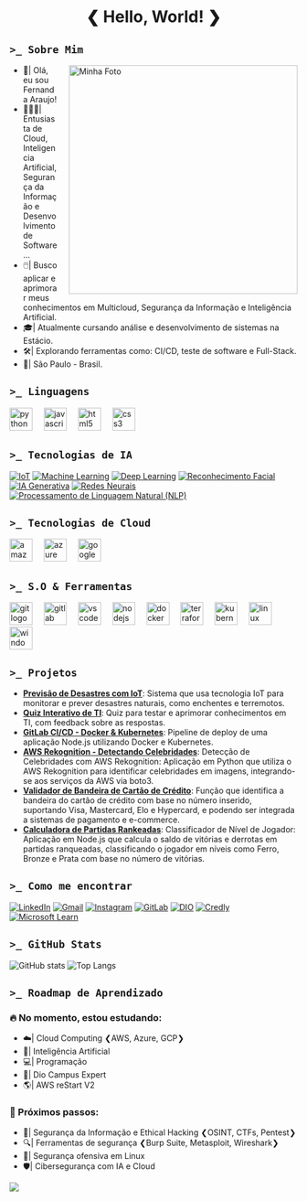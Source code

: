<h1 align="center"> ❮ Hello, World! ❯ </h1>

##  `>_ Sobre Mim` 
<div>
  <img src="https://www.shutterstock.com/shutterstock/videos/1108397841/thumb/1.jpg?ip=x480" alt="Minha Foto" width="400" align="right" style="margin-left: 20px;" />
  <ul>
    <li>👋|  Olá, eu sou Fernanda Araujo!</li>
    <li>👩🏻‍💻|  Entusiasta de Cloud, Inteligencia Artificial, Segurança da Informação e Desenvolvimento de Software...</li>
    <li>🖱️|  Busco aplicar e aprimorar meus conhecimentos em Multicloud, Segurança da Informação e Inteligência Artificial.</li>
    <li>🎓|  Atualmente cursando análise e desenvolvimento de sistemas na Estácio.</li>
    <li>🛠️|  Explorando ferramentas como: CI/CD, teste de software e Full-Stack.</li>
    <li>📍|  São Paulo - Brasil.</li>
  </ul>
</div>

##  `>_ Linguagens`
<div align="left">
  <img src="https://cdn.jsdelivr.net/gh/devicons/devicon/icons/python/python-original.svg" height="40" alt="python logo"  />
  <img width="12" />
  <img src="https://skillicons.dev/icons?i=js" height="40" alt="javascript logo"  />
  <img width="12" />
  <img src="https://skillicons.dev/icons?i=html" height="40" alt="html5 logo"  />
  <img width="12" />
  <img src="https://skillicons.dev/icons?i=css" height="40" alt="css3 logo"  />
  <img width="12" />
</div>

## `>_ Tecnologias de IA`
[![IoT](https://img.shields.io/badge/IoT-FFC0CB?style=for-the-badge&logoColor=white)](https://www.google.com/search?q=Internet+das+Coisas)
[![Machine Learning](https://img.shields.io/badge/Machine%20Learning-FFC0CB?style=for-the-badge&logoColor=white)](https://www.google.com/search?q=Machine+Learning)
[![Deep Learning](https://img.shields.io/badge/Deep%20Learning-FFC0CB?style=for-the-badge&logoColor=white)](https://www.google.com/search?q=Deep+Learning)
[![Reconhecimento Facial](https://img.shields.io/badge/Reconhecimento%20Facial-FFC0CB?style=for-the-badge&logoColor=white)](https://www.google.com/search?q=Reconhecimento+Facial)
[![IA Generativa](https://img.shields.io/badge/IA%20Generativa-FFC0CB?style=for-the-badge&logoColor=white)](https://www.google.com/search?q=IA+Generativa)
[![Redes Neurais](https://img.shields.io/badge/Redes%20Neurais-FFC0CB?style=for-the-badge&logoColor=white)](https://www.google.com/search?q=Redes+Neurais)  
[![Processamento de Linguagem Natural (NLP)](https://img.shields.io/badge/NLP-FFC0CB?style=for-the-badge&logoColor=white)](https://www.google.com/search?q=Processamento+de+Linguagem+Natural) 

## `>_ Tecnologias de Cloud`
<div align="left">
  <img src="https://skillicons.dev/icons?i=aws" height="40" alt="amazonwebservices logo"  />
  <img width="12" />
  <img src="https://skillicons.dev/icons?i=azure" height="40" alt="azure logo"  />
  <img width="12" />
  <img src="https://skillicons.dev/icons?i=gcp" height="40" alt="googlecloud logo"  />
</div>

## `>_ S.O & Ferramentas`
<div align="left">
  <img src="https://cdn.jsdelivr.net/gh/devicons/devicon/icons/git/git-original.svg" height="40" alt="git logo"  />
  <img width="12" />
  <img src="https://cdn.jsdelivr.net/gh/devicons/devicon/icons/gitlab/gitlab-original.svg" height="40" alt="gitlab logo"  />
  <img width="12" />
  <img src="https://cdn.jsdelivr.net/gh/devicons/devicon/icons/vscode/vscode-original.svg" height="40" alt="vscode logo"  />
  <img width="12" />
  <img src="https://cdn.jsdelivr.net/gh/devicons/devicon/icons/nodejs/nodejs-original.svg" height="40" alt="nodejs logo"  />
  <img width="12" />
  <img src="https://cdn.jsdelivr.net/gh/devicons/devicon/icons/docker/docker-original.svg" height="40" alt="docker logo"  />
  <img width="12" />
  <img src="https://cdn.jsdelivr.net/gh/devicons/devicon/icons/terraform/terraform-original.svg" height="40" alt="terraform logo"  />
  <img width="12" />
  <img src="https://cdn.simpleicons.org/kubernetes/326CE5" height="40" alt="kubernetes logo"  />
  <img width="12" />
  <img src="https://cdn.jsdelivr.net/gh/devicons/devicon/icons/linux/linux-original.svg" height="40" alt="linux logo"  />
  <img width="12" />
  <img src="https://cdn.jsdelivr.net/gh/devicons/devicon/icons/windows8/windows8-original.svg" height="40" alt="windows8 logo"  />
 
</div>

## `>_ Projetos`

- **[Previsão de Desastres com IoT](https://github.com/AraujoTech1/Projeto-IoT-Previsao-Desastres)**: Sistema que usa tecnologia IoT para monitorar e prever desastres naturais, como enchentes e terremotos.
- **[Quiz Interativo de TI](https://github.com/AraujoTech1/quiz-interativo-ti)**: Quiz para testar e aprimorar conhecimentos em TI, com feedback sobre as respostas.
- **[GitLab CI/CD - Docker & Kubernetes](https://github.com/AraujoTech1/GitLabCICD-Docker-Kubernetes)**: Pipeline de deploy de uma aplicação Node.js utilizando Docker e Kubernetes.
- **[AWS Rekognition - Detectando Celebridades](https://github.com/AraujoTech1/aws-rekognition-detectando-celebridades)**: Detecção de Celebridades com AWS Rekognition: Aplicação em Python que utiliza o AWS Rekognition para identificar celebridades em imagens, integrando-se aos serviços da AWS via boto3.
- **[Validador de Bandeira de Cartão de Crédito](https://github.com/AraujoTech1/validadorcartao)**: Função que identifica a bandeira do cartão de crédito com base no número inserido, suportando Visa, Mastercard, Elo e Hypercard, e podendo ser integrada a sistemas de pagamento e e-commerce.
- **[Calculadora de Partidas Rankeadas](https://github.com/AraujoTech1/calculadora-partidas)**: Classificador de Nível de Jogador: Aplicação em Node.js que calcula o saldo de vitórias e derrotas em partidas ranqueadas, classificando o jogador em níveis como Ferro, Bronze e Prata com base no número de vitórias.

## `>_ Como me encontrar`

[![LinkedIn](https://img.shields.io/badge/LinkedIn-9370DB?style=for-the-badge&logo=linkedin&logoColor=white&labelColor=9370DB)](https://www.linkedin.com/in/fernanda-araujo-dev/)
[![Gmail](https://img.shields.io/badge/Gmail-9370DB?style=for-the-badge&logo=gmail&logoColor=white&labelColor=9370DB)](mailto:xfernandaaraujo@gmail.com)
[![Instagram](https://img.shields.io/badge/Instagram-9370DB?style=for-the-badge&logo=instagram&logoColor=white&labelColor=9370DB)](https://www.instagram.com/AraujoTech1)
[![GitLab](https://img.shields.io/badge/GitLab-9370DB?style=for-the-badge&logo=gitlab&logoColor=white&labelColor=9370DB)](https://gitlab.com/xfernandaaraujo)
[![DIO](https://img.shields.io/badge/DIO-9370DB?style=for-the-badge&logo=codeforces&logoColor=white&labelColor=9370DB)](https://www.dio.me/users/xfernandaaraujo) 
[![Credly](https://img.shields.io/badge/Credly-9370DB?style=for-the-badge&logo=acclaim&logoColor=white&labelColor=9370DB)](https://www.credly.com/users/fernandaaraujo1)  
[![Microsoft Learn](https://img.shields.io/badge/Microsoft_Learn-9370DB?style=for-the-badge&logo=microsoft&logoColor=white&labelColor=9370DB)](https://learn.microsoft.com/en-us/users/fernandaaraujo-0696/?tab=credentials-tab)  


## `>_ GitHub Stats`

![GitHub stats](https://github-readme-stats.vercel.app/api?username=AraujoTech1&show_icons=true&theme=radical)
![Top Langs](https://github-readme-stats.vercel.app/api/top-langs/?username=AraujoTech1&layout=compact&theme=radical)

## `>_ Roadmap de Aprendizado`

### 🔥 No momento, estou estudando:
- ☁️| Cloud Computing ❮AWS, Azure, GCP❯
- 🤖| Inteligência Artificial
- 💻| Programação
- 📱| Dio Campus Expert 
- 🌎| AWS reStart V2

### 🎯 Próximos passos:
- 🔐| Segurança da Informação e Ethical Hacking ❮OSINT, CTFs, Pentest❯
- 🔍| Ferramentas de segurança ❮Burp Suite, Metasploit, Wireshark❯
- 🐧| Segurança ofensiva em Linux
- 🛡️| Cibersegurança com IA e Cloud

<img src="https://camo.githubusercontent.com/100f9ff90e206d59a4d8773be33c36be07ae69e9e8727fcd6fbfd4311f8409c0/68747470733a2f2f63617073756c652d72656e6465722e76657263656c2e6170702f6170693f747970653d776176696e67266865696768743d31303026636f6c6f723d6772616469656e742673656374696f6e3d666f6f74657226726576657273616c3d66616c7365267465787442673d66616c736526666f6e74416c69676e3d353026726f746174653d2d31" />

